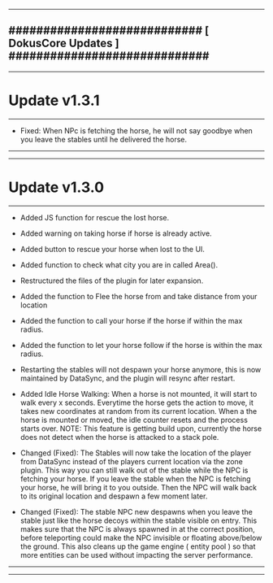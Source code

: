 --------------------------------------------------------------------------------
############################ [ DokusCore Updates ] #############################
--------------------------------------------------------------------------------
--------------------------------------------------------------------------------
# Update v1.3.1
--------------------------------------------------------------------------------
- Fixed: When NPc is fetching the horse, he will not say goodbye when you leave
  the stables until he delivered the horse.
--------------------------------------------------------------------------------
--------------------------------------------------------------------------------
# Update v1.3.0
--------------------------------------------------------------------------------
- Added JS function for rescue the lost horse.
- Added warning on taking horse if horse is already active.
- Added button to rescue your horse when lost to the UI.
- Added function to check what city you are in called Area().
- Restructured the files of the plugin for later expansion.
- Added the function to Flee the horse from and take distance from your location
- Added the function to call your horse if the horse if within the max radius.
- Added the function to let your horse follow if the horse is within the max radius.
- Restarting the stables will not despawn your horse anymore, this is now
  maintained by DataSync, and the plugin will resync after restart.

- Added Idle Horse Walking:
  When a horse is not mounted, it will start to walk every x seconds. Everytime
  the horse gets the action to move, it takes new coordinates at random from its
  current location. When a the horse is mounted or moved, the idle counter resets
  and the process starts over. NOTE: This feature is getting build upon, currently
  the horse does not detect when the horse is attacked to a stack pole.

- Changed (Fixed):
  The Stables will now take the location of the player from DataSync instead of
  the players current location via the zone plugin. This way you can still walk
  out of the stable while the NPC is fetching your horse. If you leave the stable
  when the NPC is fetching your horse, he will bring it to you outside. Then the
  NPC will walk back to its original location and despawn a few moment later.

- Changed (Fixed):
  The stable NPC new despawns when you leave the stable just like the horse decoys
  within the stable visible on entry. This makes sure that the NPC is always spawned
  in at the correct position, before teleporting could make the NPC invisible or
  floating above/below the ground. This also cleans up the game engine ( entity pool )
  so that more entities can be used without impacting the server performance.
--------------------------------------------------------------------------------
--------------------------------------------------------------------------------
